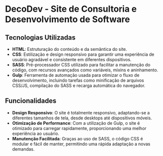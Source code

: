 # DecoDev - Site de Consultoria e Desenvolvimento de Software

## Tecnologias Utilizadas

- **HTML**: Estruturação do conteúdo e da semântica do site.
- **CSS**: Estilização e design responsivo para garantir uma experiência de usuário agradável e consistente em diferentes dispositivos.
- **SASS**: Pré-processador CSS utilizado para facilitar a manutenção do código, com recursos avançados como variáveis, mixins e aninhamento.
- **Gulp**: Ferramenta de automação usada para otimizar o fluxo de desenvolvimento, incluindo tarefas como minificação de arquivos CSS/JS, compilação do SASS e recarga automática do navegador.

## Funcionalidades

- **Design Responsivo**: O site é totalmente responsivo, adaptando-se a diferentes tamanhos de tela, desde desktops até dispositivos móveis.
- **Otimização de Performance**: Com a utilização de Gulp, o site é otimizado para carregar rapidamente, proporcionando uma melhor experiência ao usuário.
- **Manutenção Facilitada**: Graças ao uso de SASS, o código CSS é modular e fácil de manter, permitindo uma rápida adaptação a novas demandas.
